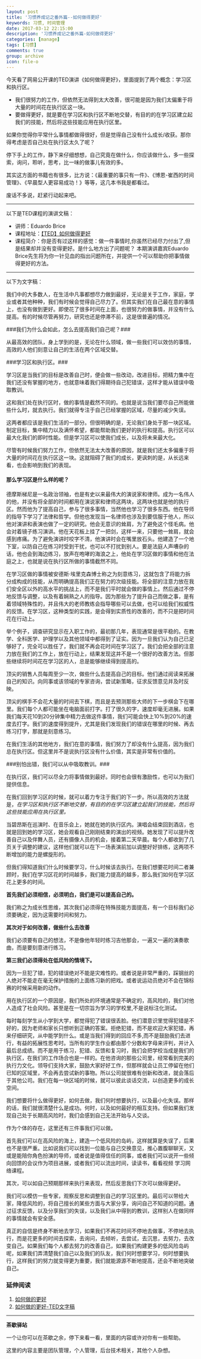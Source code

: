 ```yaml
---
layout: post
title: '习惯养成记之番外篇--如何做得更好'
keywords: 习惯, 时间管理
date: 2017-03-12 22:15:00
description: '习惯养成记之番外篇-如何做得更好'
categories: [manage]
tags: [习惯]
comments: true
group: archive
icon: file-o
---
```


今天看了网易公开课的TED演讲《如何做得更好》，里面提到了两个概念：学习区和执行区。

<!--more-->

- 我们很努力的工作，但依然无法得到太大改善，很可能是因为我们太偏重于将大量的时间花在执行区这一块。
- 要做得更好，就是要在学习区和执行区不断地交替，有目的的在学习区建立起我们的技能，然后将这些技能应用在执行区里。

如果你觉得你平常什么事情都做得很好，但是觉得自己没有什么成长/收获。那你得考虑是否自己处在执行区太久了呢？

停下手上的工作，静下来仔细想想，自己究竟在做什么，你应该做什么，多一些探索，询问，聆听，思考，比一味的做事儿有效的多。

其实这方面的书籍也有很多，比方说：《最重要的事只有一件》、《博恩-崔西的时间管理》、《早晨型人更容易成功！》等等，这几本书我是都看过。

废话不多说，赶紧行动起来吧。

----

以下是TED课程的演讲文稿：

- 讲师：Eduardo Brice
- 课程地址：[【TED】如何做得更好](http://open.163.com/movie/2017/2/C/U/MCC01J0QP_MCC021ACU.html)
- 课程简介：你是否有过这样的感觉：做一件事情时,你虽然已经尽力付出了,但是结果却并没有变得更好。是什么地方出了问题呢？ 本期演讲嘉宾Eduardo Brice先生将为你一针见血的指出问题所在，并提供一个可以帮助你把事情做得更好的方法。

----

以下为文字稿：

我们中的大多数人，在生活中凡事都想尽力做到最好，无论是关于工作，家庭，学业或者其他种种，我们有时候会觉得自己尽力了。但其实我们在自己最在意的事情上，也没有做到更好。即使花了很多时间在上面，也很努力的做事情，并没有什么提高。有的时候尽管再努力，研究也还是停滞不前，这是很普遍的情况。

###我们为什么会如此，怎么去提高我们自己呢？###

从最高效的团队，身上学到的是，无论在什么领域，做一些我们可以效仿的事情，高效的人他们刻意让自己的生活在两个区域交替。

###学习区和执行区。###

学习区是当我们的目标是改善自己时，便会做一些改动，改进目标，把精力集中在我们还没有掌握的地方，也就意味着我们得期待自己犯错误，这样才能从错误中吸取教训。

这和我们处在执行区时，做的事情是截然不同的。也就是说当我们要尽自己所能做些什么时，就去执行。我们就得专注于自己已经掌握的区域，尽量的减少失误。

这两者都应该是我们生活的一部分。但很明确的是，无论我们身处于那一块区域。制定目标，集中精力以及满怀希望，都能帮助我们更好的执行和提高。执行区可以最大化我们的即时性能。但是学习区可以使我们成长，以及将未来最大化。

尽管有时候我们努力工作，但依然无法太大改善的原因，就是我们还太多偏重于将大量的时间花在执行区这一块。这就阻碍了我们的成长，更讽刺的是，从长远来看，也会影响到我们的表现。

#### 那么学习区是什么样的呢？ ####

德摩斯梯尼是一名政治领袖，也是有史以来最伟大的演说家和律师。成为一名伟人的他，并没有将全部的时间都用在演说家和律师这两块，这两块也就是他的执行区。然而他为了提高自己，参与了很多事情，当然他也学习了很多东西。他在导师的指导下学习了法律和哲学。但他也发现当一名律师也涉及到要信服于他人，所以他对演讲和表演也做了一定的研究。他会无意识的耸肩，为了避免这个怪毛病。他会对着镜子练习演讲。他在天花板上挂了一把剑，这样一来，只要他一耸肩，就会感到疼痛。为了避免演讲时咬字不清，他演讲时会在嘴里放石头。他建造了一个地下室，以防自己在练习时受到干扰，也可以不打扰到别人。要是法庭人声嘈杂的话，他也会到海边练习，放声在咆哮的海浪之上，他处在学习区做的事情和他在法庭之上，也就是说在执行区所做的事情截然不同。

在学习区做的事情被安德斯·埃里克森博士称之为刻意练习，这就包含了将能力拆分成构成的技能，从而明确提高我们正在努力的次级技能。将全部的注意力放在我们安全区以外的高水平的挑战上，而不是我们平时就会做的事情上。然后通过不停地反馈与调整，以及有着娴熟之人的指导。因为那些为了提升自己而做之事，是有着领域特殊性的，并且伟大的老师教练会指导哪些可以去做，也可以给我们权威性的反馈。在学习区，这种类型的实践，是会得到实质性的改善的，而不只是把时间花在行动上。

举个例子，调查研究显示在入职工作的，最初那几年，表现通常是很平稳的。在教学、全科医学、护理学以及其他领域中都得到了证实。因为一旦我们认为自己已足够好了，完全可以胜任了，我们就不再会花时间在学习区了。我们会把全部的注意力放在我们的工作上，放在行动上，结果发现这并不是一个很好的改善方法。但那些继续将时间花在学习区的人，总是能够继续得到提高的。

顶尖的销售人员每周至少一次，做些什么去提高自己的目标。他们通过阅读来拓展自己的知识。向同事或该领域的专家咨询，尝试新策略，征求反馈意见并及时反映。

顶尖的棋手不会花大量的时间去下棋，而且是去预测那些大师的下一步棋会下在哪里。我们每个人都可能坐在电脑面前打字。打了很久的字，速度却毫无进展。如果我们每天花10到20分钟集中精力去做这件事情，我们可能会快上10%到20%的速度去打字。我们的速度得到提升，尤其是我们发现我们的错误在哪里的时候、再去练习打字，那就是刻意练习。

在我们生活的其他地方，我们在意的事情，我们努力了却没有什么提高，因为我们总在执行区。但这里并不是说执行区没有什么价值，其实是非常有价值的。

###别怕出错，我们可以从中吸取教训。###

在执行区，我们可以尽全力将事情做到最好。同时也会很有激励性，也可以为我们提供信息。

在我们回到学习区的时候，就可以着力专注于我们的下一步。所以高效的方法就是，*在学习区和执行区不断地交替，有目的的在学习区建立起我们的技能，然后将这些技能应用在执行区里。*

当碧昂斯在巡演时、在音乐会上，她就在她的执行区内。演唱会结束回到酒店，也就是回到她的学习区，她会观看自己刚刚结束的演出的视频。她发现了可以提升改善自己以及伴舞人员，还有摄像人员的机会，接着第二天早晨。每个人都收到了几页关于调整的建议，这样他们就可以在下一场表演前加以调整好好排练，这两项不断增加的能力是螺旋形的。

但我们得知道我们什么时候要学习，什么时候该去执行。在我们想要花时间二者兼顾时，我们在学习区花的时间越多，我们能力提高的越多，那么我们如何在学习区花上更多的时间。

**首先我们必须相信，必须明白，我们是可以提高自己的。**

我们称之为成长性思维，其次我们必须得在特殊技能方面提高，有一个目标我们必须要确定，因为这需要时间和努力。

**其次对于如何改善，做些什么去改善**

我们必须要有自己的想法，不是像他年轻时练习吉他那会，一遍又一遍的演奏歌曲，而是要刻意进行练习。

**第三我们必须得处在低风险的情境下。**

因为一旦犯了错，犯的错误绝对不能是灾难性的。或者说是非常严重的，踩钢丝的人绝对不能走在毫无保护措施的上面练习新的把戏。或者说运动员绝对不会在锦标赛的时候采用新的动作。

用在执行区的一个原因是，我们所处的环境通常是不确定的，高风险的，我们对他人造成了社会风险。甚至是在一切宗旨为学习的学校里,不是说标注化测试。

每时每刻学生从小学到大学，都觉得犯了错误很丢脸。他们潜意识里觉得犯错是不好的，因为老师和家长只想听到正确的答案。拒绝犯错，而不是欢迎大家犯错，再来仔细研究，从中能学到什么。或是当我们得到的回应不多,而不是鼓励我们去进行，有益的拓展性思考时。当所有的学生作业都由那个分数和字母来评判，并计入最后总成绩。而不是用于练习，犯错、反馈和复习时，我们会把学校当成是我们的执行区，在我们的工作场合也是一样的。在他咨询的那些公司里，经常看到完美的执行力文化。领导们支持大家，鼓励大家好好工作，但那样就会让员工停留在他们已知的区域里，不会再去尝试新的事物。所以公司就很难有创新和改进，就会落后于其他公司。我们在每一块区域的时候，就可以彼此谈话交流，以创造更多的成长空间。

我们想要将什么做得更好，如何去做，我们何时想要执行，以及最小化失误。那样的话，我们就很清楚什么是成功。何时，以及如何最好的相互支持。但如果我们发现自己处于长期高风险时，我们会感到自己无法开始与人交谈。

作为个体的存在，这里还有三件事我们可以做。

首先我们可以在高风险的海上，建造一个低风险的岛屿，这样就算是失误了，后果也不是很严重。比如说我们可以找到一位能与自己交换意见，推心置腹聊聊天，又或是能陪你角色扮演的导师，或者说是值得信任的同事，或者我们可以说开一些倾向回馈的会议作为项目进展，或者我们可以流出时间，读读书，看看视频 学习网络课程。

其次，可以如自己预期那样来执行来表现，然后反思我们下次可以做得更好。

我们可以模仿一些专家，观察反思和调整到自己的学习区里的。最后可以带给大家，降低风险的，将自己擅长的某些方面与大家分享，询问自己不知道的问题。通过征求反馈，以及分享我们的失误，以及我们从中得到的教训，这样别人在做同样的事情就会有安全感。

真正的自信是终身不断地去学习，如果我们不再花时间不停地去做事，不停地去执行，而是花更多的时间去探索，去询问，去倾听，去尝试，去沉思，去努力，去改变自己。如果我们每个人都去努力的改善自己，如果我们构建更多的低风险岛屿呢，如果我们弄清楚我们自己以及我们的队友，我们何时想要学习，何时想要执行，这样我们的努力就变得更为重要，我们就能源源不断地提高，还会不断地突破自己。


### 延伸阅读 ###

1. [如何做的更好](http://open.163.com/movie/2017/2/C/U/MCC01J0QP_MCC021ACU.html)
2. [如何做的更好-TED文字稿](http://www.jianshu.com/p/c56a4ba2b4f0)

----

**茶歇驿站**

一个让你可以在茶歇之余，停下来看一看，里面的内容或许对你有一些帮助。

这里的内容主要是团队管理，个人管理，后台技术相关，其他个人杂想。
